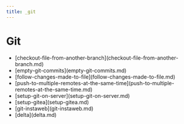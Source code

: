```yaml
---
title: _git
---
```


# Git

- \[checkout-file-from-another-branch](checkout-file-from-another-branch.md)
- \[empty-git-commits](empty-git-commits.md)
- \[follow-changes-made-to-file](follow-changes-made-to-file.md)
- \[push-to-multiple-remotes-at-the-same-time](push-to-multiple-remotes-at-the-same-time.md)
- \[setup-git-on-server](setup-git-on-server.md)
- \[setup-gitea](setup-gitea.md)
- \[git-instaweb](git-instaweb.md)
- \[delta](delta.md)
